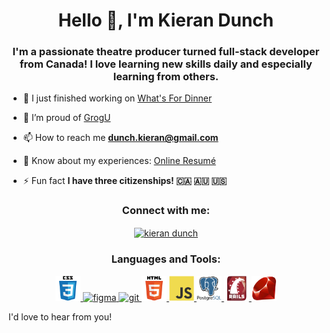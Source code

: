 <h1 align="center">Hello 👋, I'm Kieran Dunch</h1>
<h3 align="center">I'm a passionate theatre producer turned full-stack developer from Canada! I love learning new skills daily and especially learning from others.</h3>

- 🔭 I just finished working on [What's For Dinner](https://whatsfordinner-wagon.herokuapp.com/)

- 👯 I’m proud of [GrogU](https://grogu.herokuapp.com/)

- 📫 How to reach me **dunch.kieran@gmail.com**

- 📄 Know about my experiences: [Online Resumé](https://www.canva.com/design/DAE7Dj5kP6M/eD9_lAd_97iv4PtlugmQvg/view?utm_content=DAE7Dj5kP6M&utm_campaign=designshare&utm_medium=link2&utm_source=sharebutton)

- ⚡ Fun fact **I have three citizenships! :canada: :australia: :us:**

<h3 align="center">Connect with me:</h3>
<p align="center">
<a href="https://linkedin.com/in/kieran dunch" target="blank"><img align="center" src="https://raw.githubusercontent.com/rahuldkjain/github-profile-readme-generator/master/src/images/icons/Social/linked-in-alt.svg" alt="kieran dunch" height="30" width="40" /></a>
</p>

<h3 align="center">Languages and Tools:</h3>
<p align="center"> <a href="https://www.w3schools.com/css/" target="_blank" rel="noreferrer"> <img src="https://raw.githubusercontent.com/devicons/devicon/master/icons/css3/css3-original-wordmark.svg" alt="css3" width="40" height="40"/> </a> <a href="https://www.figma.com/" target="_blank" rel="noreferrer"> <img src="https://www.vectorlogo.zone/logos/figma/figma-icon.svg" alt="figma" width="40" height="40"/> </a> <a href="https://git-scm.com/" target="_blank" rel="noreferrer"> <img src="https://www.vectorlogo.zone/logos/git-scm/git-scm-icon.svg" alt="git" width="40" height="40"/> </a> <a href="https://www.w3.org/html/" target="_blank" rel="noreferrer"> <img src="https://raw.githubusercontent.com/devicons/devicon/master/icons/html5/html5-original-wordmark.svg" alt="html5" width="40" height="40"/> </a> <a href="https://developer.mozilla.org/en-US/docs/Web/JavaScript" target="_blank" rel="noreferrer"> <img src="https://raw.githubusercontent.com/devicons/devicon/master/icons/javascript/javascript-original.svg" alt="javascript" width="40" height="40"/> </a> <a href="https://www.postgresql.org" target="_blank" rel="noreferrer"> <img src="https://raw.githubusercontent.com/devicons/devicon/master/icons/postgresql/postgresql-original-wordmark.svg" alt="postgresql" width="40" height="40"/> </a> <a href="https://rubyonrails.org" target="_blank" rel="noreferrer"> <img src="https://raw.githubusercontent.com/devicons/devicon/master/icons/rails/rails-original-wordmark.svg" alt="rails" width="40" height="40"/> </a> <a href="https://www.ruby-lang.org/en/" target="_blank" rel="noreferrer"> <img src="https://raw.githubusercontent.com/devicons/devicon/master/icons/ruby/ruby-original.svg" alt="ruby" width="40" height="40"/> </a> </p>

I'd love to hear from you!
